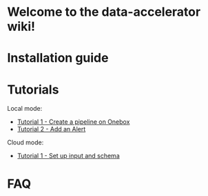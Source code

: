 # Welcome to the data-accelerator wiki!

# Installation guide

# Tutorials

Local mode:
- [Tutorial 1 - Create a pipeline on Onebox](Tutorial-1----Creation-your-first-flow-on-local)
- [Tutorial 2 - Add an Alert](Tutorial-2----Creating-an-Alert)

Cloud mode:
- [Tutorial 1 - Set up input and schema](tutorialcloud1)

# FAQ

